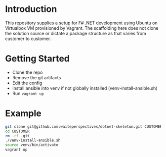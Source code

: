# Introduction 

This repository supplies a setup for F# .NET development using Ubuntu on Virtualbox VM provisioned by Vagrant.
The scaffolding here does not clone the solution source or dictate a package structure as that varies from
customer to customer.


# Getting Started

- Clone the repo
- Remove the git artifacts
- Edit the config
- install ansible into venv if not globally installed (venv-install-ansible.sh)
- Run `vagrant up`

# Example

```bash
git clone git@github.com:waiteperspectives/dotnet-skeleton.git CUSTOMER
cd CUSTOMER
rm -rf .git
./venv-install-ansible.sh
source venv/bin/activate
vagrant up
```

